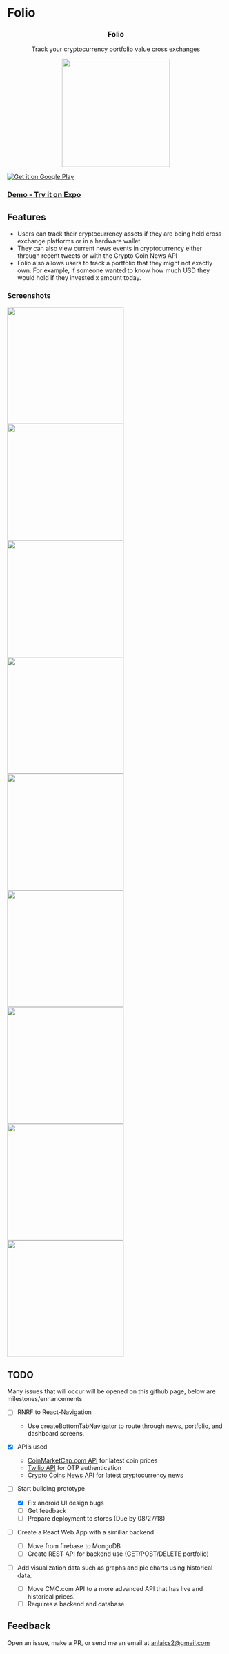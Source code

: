 # Folio
<h3 align="center">
  Folio
</h3>

<p align="center">
  Track your cryptocurrency portfolio value cross exchanges
</p>

<p align="center">
  <a>
    <img src="assets/folio.png" width="250">
  </a>
</p>

<a href='https://play.google.com/store/apps/details?id=com.andylai.folio'>
  <img alt='Get it on Google Play' src='project-plan-files/google-play-store-icon.png'/>
</a>

### [Demo - Try it on Expo](https://expo.io/@anlai2/Folio)

## Features

- Users can track their cryptocurrency assets if they are being held cross exchange platforms or in a hardware wallet.
- They can also view current news events in cryptocurrency either through recent tweets or with the Crypto Coin News API
- Folio also allows users to track a portfolio that they might not exactly own. For example, if someone wanted to know how much USD they would hold if they invested x amount today.

### Screenshots

<div style={{display: flex; flex-direction: row}}>
  <img src="screenshots/ss1.png" width="270" />
  <img src="screenshots/ss2.png" width="270" />
  <img src="screenshots/ss3.png" width="270" />
</div>
<div style={{display: flex; flex-direction: row; paddingTop: 10}}>
  <img src="screenshots/ss4.png" width="270" />
  <img src="screenshots/ss5.png" width="270" />
  <img src="screenshots/ss6.png" width="270" />
</div>
<div style={{display: flex; flex-direction: row; paddingTop: 10}}>
  <img src="screenshots/ss7.png" width="270" />
  <img src="screenshots/ss8.png" width="270" />
  <img src="screenshots/ss9.png" width="270" />
</div>

## TODO

Many issues that will occur will be opened on this github page, below are milestones/enhancements

- [ ] RNRF to React-Navigation
  - Use createBottomTabNavigator to route through news, portfolio, and dashboard screens.

- [x] API’s used
  * [CoinMarketCap.com API](https://coinmarketcap.com/api/documentation/v1/) for latest coin prices
  * [Twilio API](https://www.twilio.com/docs/api) for OTP authentication 
  * [Crypto Coins News API](https://newsapi.org/s/crypto-coins-news-api) for latest cryptocurrency news

- [ ] Start building prototype
  - [X] Fix android UI design bugs
  - [ ] Get feedback
  - [ ] Prepare deployment to stores (Due by 08/27/18)

- [ ] Create a React Web App with a similiar backend 
  - [ ] Move from firebase to MongoDB
  - [ ] Create REST API for backend use (GET/POST/DELETE portfolio)
  
- [ ] Add visualization data such as graphs and pie charts using historical data.
  - [ ] Move CMC.com API to a more advanced API that has live and historical prices.
  - [ ] Requires a backend and database

## Feedback

Open an issue, make a PR, or send me an email at anlaics2@gmail.com
